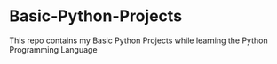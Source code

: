# Basic-Python-Projects
This repo contains my Basic Python Projects while learning the Python Programming Language
